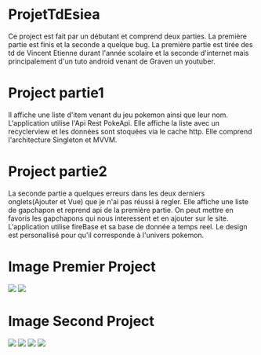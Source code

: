 # ProjetTdEsiea
Ce project est fait par un débutant et comprend deux parties.
La première partie est finis et la seconde a quelque bug.
La première partie est tirée des td de Vincent Etienne durant l'année scolaire et la seconde d'internet mais principalement d'un tuto android venant de Graven un youtuber.
# Project partie1
Il affiche une liste d'item venant du jeu pokemon ainsi que leur nom.
L'application utilise l'Api Rest PokeApi.
Elle affiche la liste avec un recyclerview et les données sont stoquées via le cache http.
Elle comprend l'architecture Singleton et MVVM.

# Project partie2
La seconde partie a quelques erreurs  dans les deux derniers onglets(Ajouter et Vue) que je n'ai pas réussi à regler.
Elle affiche une liste de gapchapon et reprend api de la première partie.
On peut mettre en favoris les gapchapons qui nous interessent et en ajouter sur le site.
L'application utilise fireBase et sa base de donnée a temps reel.
Le design est personallisé pour qu'il corresponde à l'univers pokemon.



# Image Premier Project
![](Image./project1.1.jpg)
![](Image./project1.2.jpg)

# Image Second Project 
![](Image./project2.1.jpg)
![](Image./project2.2.jpg)
![](Image./project2.3.jpg)
![](Image./project2.4.jpg)

